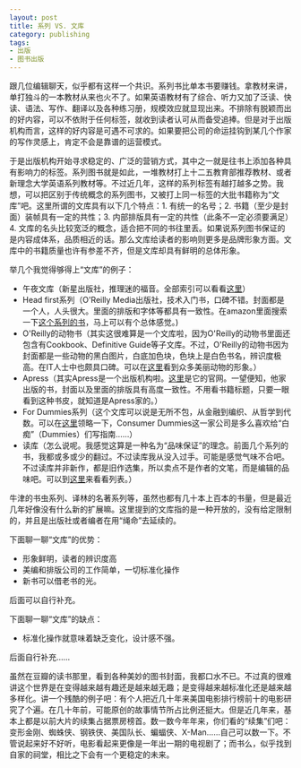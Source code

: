 ```yaml
---
layout: post
title: 系列 VS. 文库
category: publishing
tags:
- 出版
- 图书出版
---
```


跟几位编辑聊天，似乎都有这样一个共识。系列书比单本书要赚钱。拿教材来讲，单打独斗的一本教材从来也火不了。如果英语教材有了综合、听力又加了泛读、快读、语法、写作、翻译以及各种练习册，规模效应就显现出来。不排除有脱颖而出的好内容，可以不依附于任何标签，就收到读者认可从而备受追捧。但是对于出版机构而言，这样的好内容是可遇不可求的。如果要把公司的命运挂钩到某几个作家的写作灵感上，肯定不会是靠谱的运营模式。
<!--more-->

于是出版机构开始寻求稳定的、广泛的营销方式，其中之一就是往书上添加各种具有影响力的标签。系列图书就是如此，一堆教材打上十二五教育部推荐教材、或者新理念大学英语系列教材等。不过近几年，这样的系列标签有越打越多之势。我想，可以把区别于传统概念的系列图书，又被打上同一标签的大批书籍称为“文库”吧。这里所谓的文库具有以下几个特点：1. 有统一的名号；2. 书籍（至少是封面）装帧具有一定的共性；3. 内部排版具有一定的共性（此条不一定必须要满足）4. 文库的名头比较宽泛的概念，适合把不同的书往里丢。如果说系列图书保证的是内容成体系，品质相近的话。那么文库给读者的影响则更多是品牌形象方面。文库中的书籍质量也许有参差不齐，但是文库却具有鲜明的总体形象。

举几个我觉得够得上“文库”的例子：

- 午夜文库（新星出版社，推理迷的福音。全部索引可以看看[这里](http://site.douban.com/m1230/widget/notes/13902788/note/282934084/)）
- Head first系列（O'Reilly Media出版社，技术入门书，口碑不错。封面都是一个人，人头很大。里面的排版和字体等都具有一致性。在amazon里面搜索一下[这个系列的书](http://www.amazon.com/Head-First-jQuery-Ryan-Benedetti/dp/1449393217)，马上可以有个总体感觉。)
- O'Reilly的动物书（其实这很难算是一个文库啦，因为O'Reilly的动物书里面还包含有Cookbook、Definitive Guide等子文库。不过，O'Reilly的动物书因为封面都是一些动物的黑白图片，白底加色块，色块上是白色书名，辨识度极高。在IT人士中也颇具口碑。可以在[这里](http://www.amazon.com/s/ref=sr_pg_1?rh=n%3A283155%2Cn%3A5%2Ck%3Ao%27reilly&keywords=o%27reilly&ie=UTF8&qid=1404739979)看到众多美丽动物的形象。）
- Apress（其实Apress是一个出版机构啦。[这里](http://www.apress.com/)是它的官网。一望便知，他家出版的书，封面以及里面的排版具有高度一致性。不用看书籍标题，只要一眼看到这种书皮，就知道是Apress家的。）
- For Dummies系列（这个文库可以说是无所不包，从金融到编织、从哲学到代数。可以在[这里](http://book.douban.com/subject_search?search_text=for+dummies&cat=1001)领略一下，Consumer Dummies这一家公司是多么喜欢给“白痴”（Dummies）们写指南……）
- 读库（怎么说呢。我感觉这算是一种名为“品味保证”的理念。前面几个系列的书，我都或多或少的翻过。不过读库我从没入过手。可能是感觉气味不合吧。不过读库并非新作，都是旧作选集，所以卖点不是作者的文笔，而是编辑的品味吧。可以到[这里](http://book.douban.com/subject_search?start=15&search_text=%E8%AF%BB%E5%BA%93&cat=1001)来看看列表。）

牛津的书虫系列、译林的名著系列等，虽然也都有几十本上百本的书量，但是最近几年好像没有什么新的扩展嘛。这里提到的文库指的是一种开放的，没有给定限制的，并且是出版社或者编者在用“绳命”去延续的。

下面聊一聊“文库”的优势：

- 形象鲜明，读者的辨识度高
- 美编和排版公司的工作简单，一切标准化操作
- 新书可以借老书的光。

后面可以自行补充。

下面聊一聊“文库”的缺点：

- 标准化操作就意味着缺乏变化，设计感不强。

后面自行补充……

虽然在豆瓣的读书那里，看到各种美妙的图书封面，我都口水不已。不过真的很难讲这个世界是在变得越来越有趣还是越来越无趣；是变得越来越标准化还是越来越多样化。讲一个残酷的例子吧：有个人把近几十年来美国电影排行榜前十的电影研究了个遍。在几十年前，可能原创的故事情节所占比例还挺大。但是近几年来，基本上都是以前大片的续集占据票房榜首。数一数今年年来，你们看的“续集”们吧：变形金刚、蜘蛛侠、钢铁侠、美国队长、蝙蝠侠、X-Man……自己可以数一下。不管说起来好不好听，电影看起来更像是一年出一期的电视剧了；而书么，似乎找到自家的祠堂，相比之下会有一个更稳定的未来。

